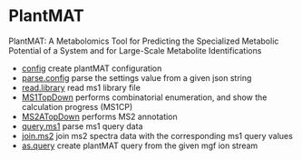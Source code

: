 ﻿# PlantMAT

PlantMAT: A Metabolomics Tool for Predicting the Specialized 
 Metabolic Potential of a System and for Large-Scale Metabolite 
 Identifications

+ [config](PlantMAT/config.1) create plantMAT configuration
+ [parse.config](PlantMAT/parse.config.1) parse the settings value from a given json string
+ [read.library](PlantMAT/read.library.1) read ms1 library file
+ [MS1TopDown](PlantMAT/MS1TopDown.1) performs combinatorial enumeration, and show the calculation progress (MS1CP)
+ [MS2ATopDown](PlantMAT/MS2ATopDown.1) performs MS2 annotation
+ [query.ms1](PlantMAT/query.ms1.1) parse ms1 query data
+ [join.ms2](PlantMAT/join.ms2.1) join ms2 spectra data with the corresponding ms1 query values
+ [as.query](PlantMAT/as.query.1) create plantMAT query from the given mgf ion stream
